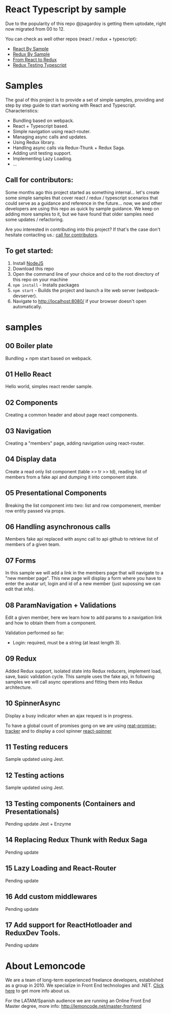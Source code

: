 # React Typescript by sample

Due to the popularity of this repo @jsagardoy is getting them uptodate, right now migrated from 00 to 12.

You can check as well other repos (react / redux + typescript):
 - [React By Sample](https://github.com/Lemoncode/react-by-sample)
 - [Redux By Sample](https://github.com/Lemoncode/redux-by-sample)
 - [From React to Redux](https://github.com/Lemoncode/from-react-to-redux-ts)
 - [Redux Testing Typescript](https://github.com/Lemoncode/redux-testing-typescript)

# Samples

The goal of this project is to provide a set of simple samples, providing and step by step guide to
start working with React and Typescript. Characteristics:

+ Bundling based on webpack.
+ React + Typescript based.
+ Simple navigation using react-router.
+ Managing async calls and updates.
+ Using Redux library.
+ Handling async calls via Redux-Thunk + Redux Saga.
+ Adding unit testing support.
+ Implementing Lazy Loading.
+ ...

## Call for contributors:

Some months ago this project started as something internal... let's create some simple samples that cover react / redux / typescript scenarios that could serve as a guidance and reference in the future... now, we and other developers are using this repo as quick by sample guidance. We keep on adding more samples to it, but we have found that older samples need some updates / refactoring.

Are you interested in contributing into this project? If that's the case don't hesitate contacting us.: [call for contributors](https://github.com/Lemoncode/react-typescript-samples/issues/62).

## To get started:  
1. Install [NodeJS](http://www.nodejs.org)  
2. Download this repo
5. Open the command line of your choice and cd to the root directory of this repo on your machine  
6. `npm install` - Installs packages
7. `npm start` - Builds the project and launch a lite web server (webpack-devserver).
8. Navigate to [http://localhost:8080/](http://localhost:8080/) if your browser doesn't open automatically.

# samples

## 00 Boiler plate

Bundling + npm start based on webpack.

## 01 Hello React

Hello world, simples react render sample.

## 02 Components

Creating a common header and about page react components.


## 03 Navigation

Creating a "members" page, adding navigation using react-router.


## 04 Display data

Create a read only list component (table >> tr >> td), reading list of members
from a fake api and dumping it into component state.

## 05 Presentational Components

Breaking the list component into two: list and row compomenent, member row
entity passed via props.

## 06 Handling asynchronous calls

Members fake api replaced with async call to api github to retrieve list of
members of a given team.

## 07 Forms

In this sample we will add a link in the members page that will navigate to a
"new member page". This new page will display a form where you have to enter
the avatar url, login and id of a new member (just supossing we can edit that info).

## 08 ParamNavigation  + Validations

Edit a given member, here we learn how to add params to a navigation link and
how to obtain them from a component.

Validation performed so far:

* Login: required, must be a string (at least length 3).

## 09 Redux

Added Redux support, isolated state into Redux reducers, implement load, save,
basic validation cycle. This sample uses the fake api, in following samples
we will call async operations and fitting them into Redux architecture.

## 10 SpinnerAsync

Display a busy indicator when an ajax request is in progress.

To have a global count of promises gong on we are using [reat-promise-tracker](https://github.com/Lemoncode/react-promise-tracker) and to display a cool spinner [react-spinner](https://github.com/davidhu2000/react-spinners)

## 11 Testing reducers

Sample updated using Jest.


## 12 Testing actions

Sample updated using Jest.


## 13 Testing components (Containers and Presentationals)

Pending update Jest + Enzyme

## 14 Replacing Redux Thunk with Redux Saga

Pending update

## 15 Lazy Loading and React-Router

Pending update

## 16 Add custom middlewares

Pending update

## 17 Add support for ReactHotloader and ReduxDev Tools.

Pending update

# About Lemoncode

We are a team of long-term experienced freelance developers, established as a group in 2010.
We specialize in Front End technologies and .NET. [Click here](http://lemoncode.net/services/en/#en-home) to get more info about us. 

For the LATAM/Spanish audience we are running an Online Front End Master degree, more info: http://lemoncode.net/master-frontend
